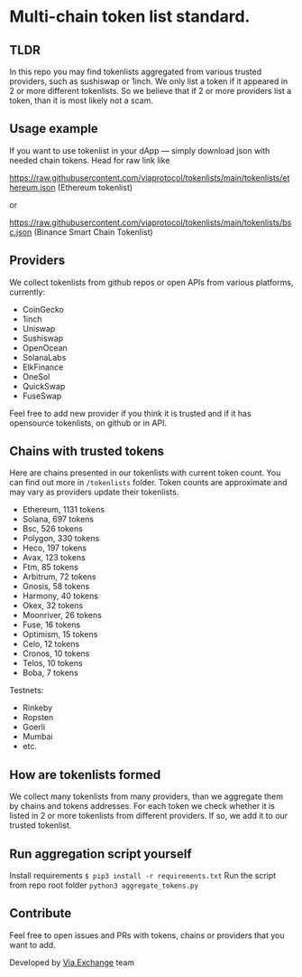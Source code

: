 # Multi-chain token list standard. 

## TLDR

In this repo you may find tokenlists aggregated from various trusted providers, such as sushiswap or 1inch. We only list a token
if it appeared in 2 or more different tokenlists. So we believe that if 2 or more providers list a token, than it is
most likely not a scam.

## Usage example
If you want to use tokenlist in your dApp — simply download json with needed chain tokens. Head for raw link like 

https://raw.githubusercontent.com/viaprotocol/tokenlists/main/tokenlists/ethereum.json (Ethereum tokenlist)

or 

https://raw.githubusercontent.com/viaprotocol/tokenlists/main/tokenlists/bsc.json (Binance Smart Chain Tokenlist)

## Providers

We collect tokenlists from github repos or open APIs from various platforms, currently:
- CoinGecko
- 1inch
- Uniswap
- Sushiswap
- OpenOcean
- SolanaLabs
- ElkFinance
- OneSol
- QuickSwap
- FuseSwap

Feel free to add new provider if you think it is trusted and if it has opensource tokenlists, on github 
or in API.

## Chains with trusted tokens

Here are chains presented in our tokenlists with current token count. You can find out more in `/tokenlists` folder.
Token counts are approximate and may vary as providers update their tokenlists.
- Ethereum, 1131 tokens
- Solana, 697 tokens
- Bsc, 526 tokens
- Polygon, 330 tokens
- Heco, 197 tokens
- Avax, 123 tokens
- Ftm, 85 tokens
- Arbitrum, 72 tokens
- Gnosis, 58 tokens
- Harmony, 40 tokens
- Okex, 32 tokens
- Moonriver, 26 tokens
- Fuse, 16 tokens
- Optimism, 15 tokens
- Celo, 12 tokens
- Cronos, 10 tokens
- Telos, 10 tokens
- Boba, 7 tokens

Testnets:

- Rinkeby
- Ropsten
- Goerli
- Mumbai
- etc.

## How are tokenlists formed

We collect many tokenlists from many providers, than we aggregate them by chains and tokens addresses. 
For each token we check whether it is listed in 2 or more tokenlists from different providers. If so, 
we add it to our trusted tokenlist.


## Run aggregation script yourself
Install requirements
```$ pip3 install -r requirements.txt```
Run the script from repo root folder
```python3 aggregate_tokens.py```


## Contribute
Feel free to open issues and PRs with tokens, chains or providers that you want to add.

Developed by [Via.Exchange](https://Via.Exchange) team
